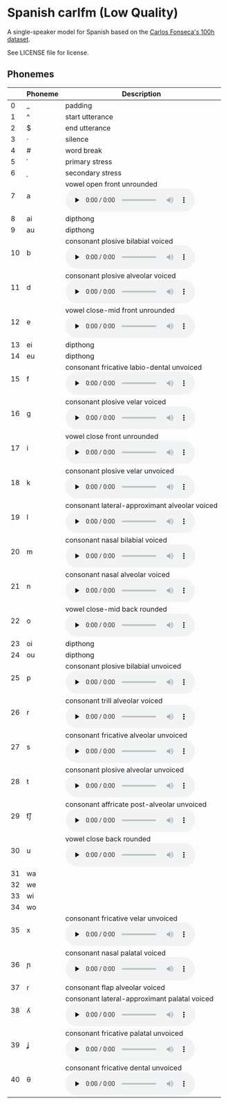 # Spanish carlfm (Low Quality)

A single-speaker model for Spanish based on the [Carlos Fonseca's 100h dataset](https://github.com/carlfm01/my-speech-datasets).

See LICENSE file for license.


## Phonemes

<table><thead><th>&nbsp;</th><th>Phoneme</th><th>Description</th></thead>
<tr>
<td> 0 </td>
<td> _ </td>
<td> padding </td>
</tr>
<tr>
<td> 1 </td>
<td> ^ </td>
<td> start utterance </td>
</tr>
<tr>
<td> 2 </td>
<td> $ </td>
<td> end utterance </td>
</tr>
<tr>
<td> 3 </td>
<td> · </td>
<td> silence </td>
</tr>
<tr>
<td> 4 </td>
<td> # </td>
<td> word break </td>
</tr>
<tr>
<td> 5 </td>
<td> ˈ </td>
<td> primary stress </td>
</tr>
<tr>
<td> 6 </td>
<td> ˌ </td>
<td> secondary stress </td>
</tr>
<tr>
<td> 7 </td>
<td> a </td>
<td> vowel open front unrounded<br /><audio controls preload="none" src="phonemes/open_front_unrounded_vowel.wav"></audio> </td>
</tr>
<tr>
<td> 8 </td>
<td> ai </td>
<td> dipthong </td>
</tr>
<tr>
<td> 9 </td>
<td> au </td>
<td> dipthong </td>
</tr>
<tr>
<td> 10 </td>
<td> b </td>
<td> consonant plosive bilabial voiced<br /><audio controls preload="none" src="phonemes/voiced_bilabial_plosive.wav"></audio> </td>
</tr>
<tr>
<td> 11 </td>
<td> d </td>
<td> consonant plosive alveolar voiced<br /><audio controls preload="none" src="phonemes/voiced_alveolar_plosive.wav"></audio> </td>
</tr>
<tr>
<td> 12 </td>
<td> e </td>
<td> vowel close-mid front unrounded<br /><audio controls preload="none" src="phonemes/close-mid_front_unrounded_vowel.wav"></audio> </td>
</tr>
<tr>
<td> 13 </td>
<td> ei </td>
<td> dipthong </td>
</tr>
<tr>
<td> 14 </td>
<td> eu </td>
<td> dipthong </td>
</tr>
<tr>
<td> 15 </td>
<td> f </td>
<td> consonant fricative labio-dental unvoiced<br /><audio controls preload="none" src="phonemes/voiceless_labiodental_fricative.wav"></audio> </td>
</tr>
<tr>
<td> 16 </td>
<td> g </td>
<td> consonant plosive velar voiced<br /><audio controls preload="none" src="phonemes/voiced_velar_plosive.wav"></audio> </td>
</tr>
<tr>
<td> 17 </td>
<td> i </td>
<td> vowel close front unrounded<br /><audio controls preload="none" src="phonemes/close_front_unrounded_vowel.wav"></audio> </td>
</tr>
<tr>
<td> 18 </td>
<td> k </td>
<td> consonant plosive velar unvoiced<br /><audio controls preload="none" src="phonemes/voiceless_velar_plosive.wav"></audio> </td>
</tr>
<tr>
<td> 19 </td>
<td> l </td>
<td> consonant lateral-approximant alveolar voiced<br /><audio controls preload="none" src="phonemes/alveolar_lateral_approximant.wav"></audio> </td>
</tr>
<tr>
<td> 20 </td>
<td> m </td>
<td> consonant nasal bilabial voiced<br /><audio controls preload="none" src="phonemes/bilabial_nasal.wav"></audio> </td>
</tr>
<tr>
<td> 21 </td>
<td> n </td>
<td> consonant nasal alveolar voiced<br /><audio controls preload="none" src="phonemes/alveolar_nasal.wav"></audio> </td>
</tr>
<tr>
<td> 22 </td>
<td> o </td>
<td> vowel close-mid back rounded<br /><audio controls preload="none" src="phonemes/close-mid_back_rounded_vowel.wav"></audio> </td>
</tr>
<tr>
<td> 23 </td>
<td> oi </td>
<td> dipthong </td>
</tr>
<tr>
<td> 24 </td>
<td> ou </td>
<td> dipthong </td>
</tr>
<tr>
<td> 25 </td>
<td> p </td>
<td> consonant plosive bilabial unvoiced<br /><audio controls preload="none" src="phonemes/voiceless_bilabial_plosive.wav"></audio> </td>
</tr>
<tr>
<td> 26 </td>
<td> r </td>
<td> consonant trill alveolar voiced<br /><audio controls preload="none" src="phonemes/alveolar_trill.wav"></audio> </td>
</tr>
<tr>
<td> 27 </td>
<td> s </td>
<td> consonant fricative alveolar unvoiced<br /><audio controls preload="none" src="phonemes/voiceless_alveolar_fricative.wav"></audio> </td>
</tr>
<tr>
<td> 28 </td>
<td> t </td>
<td> consonant plosive alveolar unvoiced<br /><audio controls preload="none" src="phonemes/voiceless_alveolar_plosive.wav"></audio> </td>
</tr>
<tr>
<td> 29 </td>
<td> t͡ʃ </td>
<td> consonant affricate post-alveolar unvoiced<br /><audio controls preload="none" src="phonemes/voiceless_postalveolar_affricate.wav"></audio> </td>
</tr>
<tr>
<td> 30 </td>
<td> u </td>
<td> vowel close back rounded<br /><audio controls preload="none" src="phonemes/close_back_rounded_vowel.wav"></audio> </td>
</tr>
<tr>
<td> 31 </td>
<td> wa </td>
<td>  </td>
</tr>
<tr>
<td> 32 </td>
<td> we </td>
<td>  </td>
</tr>
<tr>
<td> 33 </td>
<td> wi </td>
<td>  </td>
</tr>
<tr>
<td> 34 </td>
<td> wo </td>
<td>  </td>
</tr>
<tr>
<td> 35 </td>
<td> x </td>
<td> consonant fricative velar unvoiced<br /><audio controls preload="none" src="phonemes/voiceless_velar_fricative.wav"></audio> </td>
</tr>
<tr>
<td> 36 </td>
<td> ɲ </td>
<td> consonant nasal palatal voiced<br /><audio controls preload="none" src="phonemes/palatal_nasal.wav"></audio> </td>
</tr>
<tr>
<td> 37 </td>
<td> ɾ </td>
<td> consonant flap alveolar voiced </td>
</tr>
<tr>
<td> 38 </td>
<td> ʎ </td>
<td> consonant lateral-approximant palatal voiced<br /><audio controls preload="none" src="phonemes/palatal_lateral_approximant.wav"></audio> </td>
</tr>
<tr>
<td> 39 </td>
<td> ʝ </td>
<td> consonant fricative palatal unvoiced<br /><audio controls preload="none" src="phonemes/voiceless_palatal_fricative.wav"></audio> </td>
</tr>
<tr>
<td> 40 </td>
<td> θ </td>
<td> consonant fricative dental unvoiced<br /><audio controls preload="none" src="phonemes/voiceless_dental_fricative.wav"></audio> </td>
</tr>
</table>
